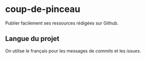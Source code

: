 # coup-de-pinceau

Publier facilement ses ressources rédigées sur Github.

## Langue du projet

On utilise le français pour les messages de *commits* et les *issues*.
